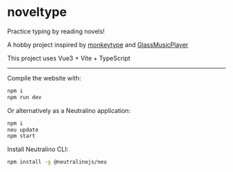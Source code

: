 # noveltype

Practice typing by reading novels!

A hobby project inspired by [monkeytype](https://github.com/monkeytypegame/monkeytype) and [GlassMusicPlayer](https://github.com/XiangZi7/GlassMusicPlayer)

This project uses Vue3 + Vite + TypeScript

---

Compile the website with:

```bash
npm i
npm run dev
```

Or alternatively as a Neutralino application:

```bash
npm i
neu update
npm start
```

Install Neutralino CLI:

```bash
npm install -g @neutralinojs/neu
```

